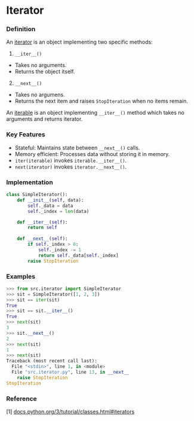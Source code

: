 # Iterator

### Definition
An <u>iterator</u> is an object implementing two specific methods:

1. `__iter__()`
- Takes no arguments.
- Returns the object itself.

2. `__next__()`
- Takes no argumens.
- Returns the next item and raises `StopIteration` when no items remain.

An <u>iterable</u> is an object implementing `__iter__()` method which takes no arguments and returns iterator.

### Key Features
- Stateful: Maintains state between `__next__()` calls.
- Memory efficient: Processes data without storing it in memory.
- `iter(iterable)` invokes `iterable.__iter__()`.
- `next(iterator)` invokes `iterator.__next__()`.

### Implementation
```python
class SimpleIterator():
    def __init__(self, data):
        self._data = data
        self._index = len(data)

    def __iter__(self):
        return self
    
    def __next__(self):
        if self._index > 0:
            self._index -= 1
            return self._data[self._index]
        raise StopIteration
```

### Examples
```python
>>> from src.iterator import SimpleIterator
>>> sit = SimpleIterator([1, 2, 3])
>>> sit == iter(sit)
True
>>> sit == sit.__iter__()
True
>>> next(sit)
3
>>> sit.__next__()
2
>>> next(sit)
1
>>> next(sit)
Traceback (most recent call last):
  File "<stdin>", line 1, in <module>
  File "src.iterator.py", line 13, in __next__
    raise StopIteration
StopIteration
```

### Reference

[1] [docs.python.org/3/tutorial/classes.html#iterators](https://docs.python.org/3/tutorial/classes.html#iterators)